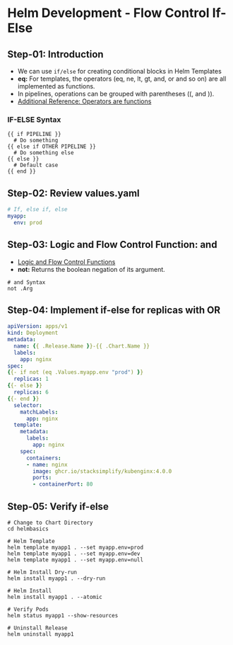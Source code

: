 # Helm Development - Flow Control If-Else

## Step-01: Introduction
-  We can use `if/else` for creating conditional blocks in Helm Templates
- **eq:** For templates, the operators (eq, ne, lt, gt, and, or and so on) are all implemented as functions. 
- In pipelines, operations can be grouped with parentheses ((, and )).
- [Additional Reference: Operators are functions](https://helm.sh/docs/chart_template_guide/functions_and_pipelines/#operators-are-functions)
### IF-ELSE Syntax
```t
{{ if PIPELINE }}
  # Do something
{{ else if OTHER PIPELINE }}
  # Do something else
{{ else }}
  # Default case
{{ end }}
```

## Step-02: Review values.yaml
```yaml
# If, else if, else
myapp:
  env: prod
```

## Step-03: Logic and Flow Control Function: and 
- [Logic and Flow Control Functions](https://helm.sh/docs/chart_template_guide/function_list/#logic-and-flow-control-functions)
- **not:**  Returns the boolean negation of its argument.
```t
# and Syntax
not .Arg
```
## Step-04: Implement if-else for replicas with OR 

```yaml
apiVersion: apps/v1
kind: Deployment
metadata:
  name: {{ .Release.Name }}-{{ .Chart.Name }}
  labels:
    app: nginx
spec:
{{- if not (eq .Values.myapp.env "prod") }}
  replicas: 1
{{- else }}  
  replicas: 6
{{- end }}
  selector:
    matchLabels:
      app: nginx
  template:
    metadata:
      labels:
        app: nginx
    spec:
      containers:
      - name: nginx
        image: ghcr.io/stacksimplify/kubenginx:4.0.0
        ports:
        - containerPort: 80
```

## Step-05: Verify if-else
```t
# Change to Chart Directory
cd helmbasics

# Helm Template
helm template myapp1 . --set myapp.env=prod
helm template myapp1 . --set myapp.env=dev
helm template myapp1 . --set myapp.env=null

# Helm Install Dry-run 
helm install myapp1 . --dry-run

# Helm Install
helm install myapp1 . --atomic

# Verify Pods
helm status myapp1 --show-resources

# Uninstall Release
helm uninstall myapp1
```